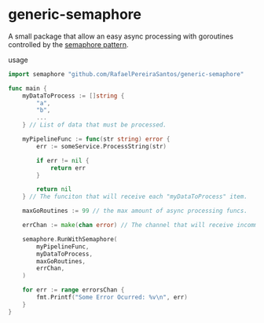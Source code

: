 # generic-semaphore

A small package that allow an easy async processing with goroutines controlled by the [semaphore pattern](https://en.wikipedia.org/wiki/Semaphore_(programming)).

usage

```go
import semaphore "github.com/RafaelPereiraSantos/generic-semaphore"

func main {
    myDataToProcess := []string {
        "a",
        "b",
        ...
    } // List of data that must be processed.

    myPipelineFunc := func(str string) error {
        err := someService.ProcessString(str)

        if err != nil {
            return err
        }

        return nil
    } // The funciton that will receive each "myDataToProcess" item.

    maxGoRoutines := 99 // the max amount of async processing funcs.

    errChan := make(chan error) // The channel that will receive incomming errors from "myPipelineFunc".

    semaphore.RunWithSemaphore(
		myPipelineFunc,
		myDataToProcess,
		maxGoRoutines,
		errChan,
	)

    for err := range errorsChan {
		fmt.Printf("Some Error Ocurred: %v\n", err)
	}
}
```